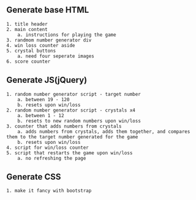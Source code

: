 ## Generate base HTML
    1. title header
    2. main content
        a. instructions for playing the game
    3. randmom number generator div
    4. win loss counter aside
    5. crystal buttons
        a. need four seperate images
    6. score counter 

## Generate JS(jQuery)
    1. random number generator script - target number
        a. between 19 - 120
        b. resets upon win/loss
    2. random number generator script - crystals x4
        a. between 1 - 12
        b. resets to new random numbers upon win/loss
    3. counter that adds numbers from crystals
        a. adds numbers from crystals, adds them together, and compares them to the target number generated for the game
        b. resets upon win/loss
    4. script for win/loss counter
    5. script that restarts the game upon win/loss
        a. no refreshing the page
## Generate CSS
    1. make it fancy with bootstrap